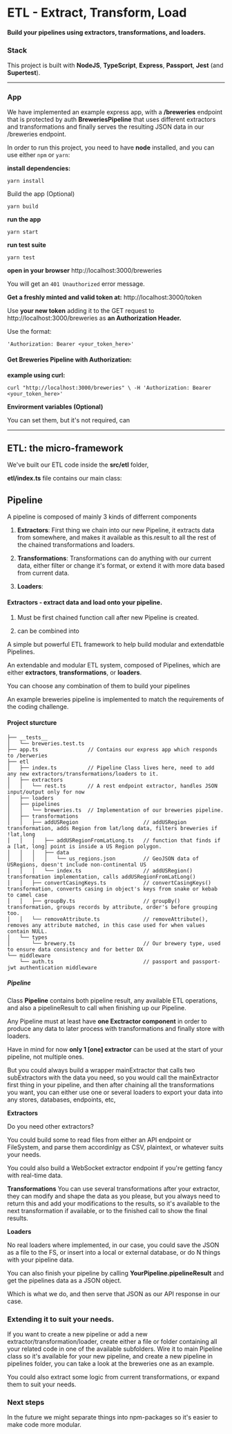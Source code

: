 # ETL - Extract, Transform, Load

#### Build your pipelines using extractors, transformations, and loaders.

### Stack

This project is built with **NodeJS**, **TypeScript**, **Express**, **Passport**, **Jest** (and **Supertest**).

---

### App

We have implemented an example express app, with a **/breweries** endpoint that is protected by auth **BreweriesPipeline** that uses different extractors and transformations and finally serves the resulting JSON data in our /breweries endpoint.

In order to run this project, you need to have **node** installed, and you can use either `npm` or `yarn`:

**install dependencies:**

`yarn install`

Build the app (Optional)

`yarn build`

**run the app**

`yarn start`

**run test suite**

`yarn test`

**open in your browser** http://localhost:3000/breweries

You will get an `401 Unauthorized` error message.

**Get a freshly minted and valid token at:** http://localhost:3000/token

Use **your new token** adding it to the GET request to http://localhost:3000/breweries as **an Authorization Header.**

Use the format:

`'Authorization: Bearer <your_token_here>'`

#### Get Breweries Pipeline with Authorization:

**example using curl:**

`curl "http://localhost:3000/breweries" \
 -H 'Authorization: Bearer <your_token_here>'`

**Envirorment variables (Optional)**

You can set them, but it's not required, can

---

## ETL: the **micro-framework**

We've built our ETL code inside the **src/etl** folder,

**etl/index.ts** file contains our main class:

## Pipeline

A pipeline is composed of mainly 3 kinds of differrent components

1. **Extractors**: First thing we chain into our new Pipeline, it extracts data from somewhere, and makes it available as this.result to all the rest of the chained transformations and loaders.
  
2. **Transformations**: Transformations can do anything with our current data, either filter or change it's format, or extend it with more data based from current data.
  
3. **Loaders**:
  

####

#### Extractors - extract data and load onto your pipeline.

1. Must be first chained function call after new Pipeline is created.
  
2. can be combined into
  

A simple but powerful ETL framework to help build modular and extendatble Pipelines.

An extendable and modular ETL system, composed of Pipelines, which are either **extractors**, **transformations**, or **loaders**.

You can choose any combination of them to build your pipelines

An example breweries pipeline is implemented to match the requirements of the coding challenge.

#### Project sturcture

```
├── __tests__
│   └── breweries.test.ts
├── app.ts                // Contains our express app which responds to /berweries
├── etl
│   ├── index.ts          // Pipeline Class lives here, need to add any new extractors/transformations/loaders to it.
│   ├── extractors
│   │   └── rest.ts       // A rest endpoint extractor, handles JSON input/output only for now
│   ├── loaders
│   ├── pipelines
│   │   └── breweries.ts  // Implementation of our breweries pipeline.
│   ├── transformations
│   │   ├── addUSRegion                     // addUSRegion transformation, adds Region from lat/long data, filters breweries if !lat,long
│   │   │   ├── addUSRegionFromLatLong.ts   // function that finds if a [lat, long] point is inside a US Region polygon.
│   │   │   ├── data
│   │   │   │   └── us_regions.json         // GeoJSON data of USRegions, doesn't include non-continental US
│   │   │   └── index.ts                    // addUSRegion() transformation implementation, calls addUSRegionFromLatLong()
│   │   ├── convertCasingKeys.ts            // convertCasingKeys() transformation, converts casing in object's keys from snake or kebab to camel case
│   │   ├── groupBy.ts                      // groupBy() transformation, groups records by attribute, order's before grouping too.
│   │   └── removeAttribute.ts              // removeAttribute(), removes any attribute matched, in this case used for when values contain NULL.
│   └── types
│       └── brewery.ts                      // Our brewery type, used to ensure data consistency and for better DX
└── middleware
    └── auth.ts                             // passport and passport-jwt authentication middleware
```

##### Pipeline

Class **Pipeline** contains both pipeline result, any available ETL operations, and also a pipelineResult to call when finishing up our Pipeline.

Any Pipeline must at least have **one Exctractor component** in order to produce any data to later process with transformations and finally store with loaders.

Have in mind for now **only 1 [one] extractor** can be used at the start of your pipeline, not multiple ones.

But you could always build a wrapper mainExtractor that calls two subExtractors with the data you need, so you would call the mainExtractor first thing in your pipeline, and then after chaining all the transformations you want, you can either use one or several loaders to export your data into any stores, databases, endpoints, etc,


**Extractors**

Do you need other extractors?

You could build some to read files from either an API endpoint or FileSystem, and parse them accordinlgy as CSV, plaintext, or whatever suits your needs.

You could also build a WebSocket extractor endpoint if you're getting fancy with real-time data.

**Transformations**
You can use several transformations after your extractor,
they can modify and shape the data as you please,
but you always need to return this and add your modifications to the results,
so it's available to the next transformation if available,
or to the finished call to show the final results.

**Loaders**

No real loaders where implemented, in our case, you could save the JSON as a file to the FS, or insert into a local or external database, or do N things with your pipeline data.

You can also finish your pipeline by calling **YourPipeline.pipelineResult** and get the pipelines data as a JSON object.

Which is what we do, and then serve that JSON as our API response in our case.


### Extending it to suit your needs.
If you want to create a new pipeline or
add a new extractor/transformation/loader,
create either a file or folder containing all
 your related code in one of the available subfolders.
Wire it to main Pipeline class so it's available for your new pipeline,
and create a new pipeline in pipelines folder,
you can take a look at the breweries one as an example.

You could also extract some logic from current transformations,
 or expand them to suit your needs.

### Next steps
 In the future we might separate things into npm-packages so it's easier to make code more modular.